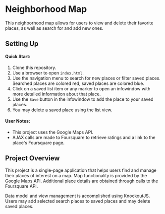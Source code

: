 # Neighborhood Map

This neighborhood map allows for users to view and delete their favorite places, as well as search for and add new ones.

## Setting Up

#### Quick Start:
1. Clone this repository.
2. Use a browser to open `index.html`.
3. Use the navigation menu to search for new places or filter saved places. Searched places are colored red, saved places are colored blue.
4. Click on a saved list item or any marker to open an infowindow with more detailed information about that place.
5. Use the `Save` button in the infowindow to add the place to your saved places.
6. You may delete a saved place using the list view.

#### User Notes:

- This project uses the Google Maps API.
- AJAX calls are made to Foursquare to retrieve ratings and a link to the place's Foursquare page.

## Project Overview

This project is a single-page application that helps users find and manage their places of interest on a map. Map functionality is provided by the Google Maps API. Additional place details are obtained through calls to the Foursquare API.

Data model and view management is accomplished using KnockoutJS. Users may add selected search places to saved places and may delete saved places.
